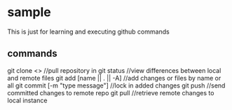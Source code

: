 # sample

This is just for learning and executing github commands

## commands 

git clone <<url>> 				//pull repository in
git status 						//view differences between local and remote files
git add [name || . || -A]		//add changes or files by name or all
git commit [-m "type message"]	//lock in added changes
git push 						//send committed changes to remote repo
git pull 						//retrieve remote changes to local instance
